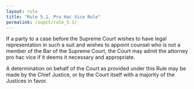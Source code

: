 ```yaml
---
layout: rule
title: "Rule 5.1. Pro Hac Vice Rule"
permalink: /supct/rule_5.1/
---
```


If a party to a case before the Supreme Court wishes to have legal representation in such a suit and wishes to appoint counsel who is not a member of the Bar of the Supreme Court, the Court may admit the attorney pro hac vice if it deems it necessary and appropriate.


A determination on behalf of the Court as provided under this Rule may be made by the Chief Justice, or by the Court itself with a majority of the Justices in favor.